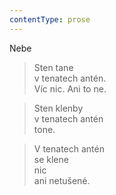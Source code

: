 ```yaml
---
contentType: prose
---
```


Nebe

> Sten tane  
> v tenatech antén.  
> Víc nic. Ani to ne.

> Sten klenby  
> v tenatech antén  
> tone.

> V tenatech antén  
> se klene  
> nic  
> ani netušené.
